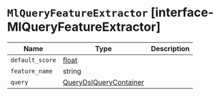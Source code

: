 # `MlQueryFeatureExtractor` [interface-MlQueryFeatureExtractor]

| Name | Type | Description |
| - | - | - |
| `default_score` | [float](./float.md) | &nbsp; |
| `feature_name` | string | &nbsp; |
| `query` | [QueryDslQueryContainer](./QueryDslQueryContainer.md) | &nbsp; |
